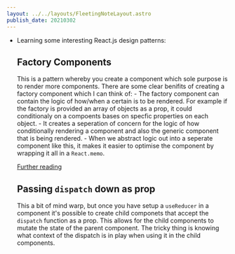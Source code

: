 ```yaml
---
layout: ../../layouts/FleetingNoteLayout.astro
publish_date: 20210302
---
```


- Learning some interesting React.js design patterns:

  ## Factory Components

  This is a pattern whereby you create a component which sole purpose is to render more components. There are some clear benifits of creating a factory component which I can think of: - The factory component can contain the logic of how/when a certain is to be rendered. For example if the factory is provided an array of objects as a prop, it could conditionaly on a compoents bases on specfic properties on each object. - It creates a seperation of concern for the logic of how conditionally rendering a component and also the generic component that is being rendered. - When we abstract logic out into a seperate component like this, it makes it easier to optimise the component by wrapping it all in a `React.memo`.

  [Further reading](https://blog.bitsrc.io/react-js-with-factory-pattern-building-complex-ui-with-ease-fe6db29ab1c1)

  ## Passing `dispatch` down as prop

  This a bit of mind warp, but once you have setup a `useReducer` in a component it's possible to create child componets that accept the `dispatch` function as a prop. This allows for the child components to mutate the state of the parent component. The tricky thing is knowing what context of the dispatch is in play when using it in the child components.
